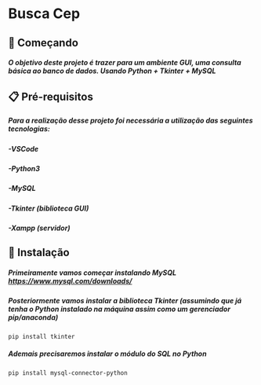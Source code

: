 # Busca Cep
## 🚀 Começando
##### O objetivo deste projeto é trazer para um ambiente GUI, uma consulta básica ao banco de dados. Usando Python + Tkinter + MySQL 
## 📋 Pré-requisitos
##### Para a realização desse projeto foi necessária a utilização das seguintes tecnologias: </br>
##### -VSCode </br>
##### -Python3
##### -MySQL</br>
##### -Tkinter (biblioteca GUI)
##### -Xampp (servidor)


## 🔧 Instalação
##### Primeiramente vamos começar instalando MySQL https://www.mysql.com/downloads/ </br>
##### Posteriormente vamos instalar a biblioteca Tkinter (assumindo que já tenha o Python instalado na máquina assim como um gerenciador pip/anaconda) </br>
```
pip install tkinter
```
##### Ademais precisaremos instalar o módulo do SQL no Python
```
pip install mysql-connector-python
```


